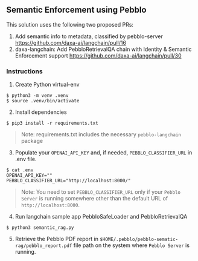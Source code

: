 ## Semantic Enforcement using Pebblo

This solution uses the following two proposed PRs:

1. Add semantic info to metadata, classified by pebblo-server
   https://github.com/daxa-ai/langchain/pull/16
2. daxa-langchain: Add PebbloRetrievalQA chain with Identity & Semantic Enforcement support
   https://github.com/daxa-ai/langchain/pull/30

### Instructions

1. Create Python virtual-env

```console
$ python3 -m venv .venv
$ source .venv/bin/activate
```

2. Install dependencies

```console
$ pip3 install -r requirements.txt
```

> Note: requirements.txt includes the necessary `pebblo-langchain` package

3. Populate your `OPENAI_API_KEY` and, if needed, `PEBBLO_CLASSIFIER_URL` in .env file.

```console
$ cat .env
OPENAI_API_KEY=""
PEBBLO_CLASSIFIER_URL="http://localhost:8000/"
```

> Note: You need to set `PEBBLO_CLASSIFIER_URL` only if your `Pebblo Server` is running somewhere other than the default URL
> of `http://localhost:8000`.

4. Run langchain sample app PebbloSafeLoader and PebbloRetrievalQA

```console
$ python3 semantic_rag.py
```

5. Retrieve the Pebblo PDF report in `$HOME/.pebblo/pebblo-sematic-rag/pebblo_report.pdf` file path on the system where `Pebblo Server` is running.
